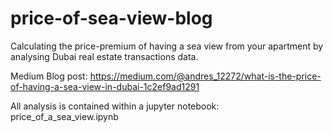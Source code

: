 # price-of-sea-view-blog
Calculating the price-premium of having a sea view from your apartment by analysing Dubai real estate transactions data.

Medium Blog post: https://medium.com/@andres_12272/what-is-the-price-of-having-a-sea-view-in-dubai-1c2ef9ad1291

All analysis is contained within a jupyter notebook: price_of_a_sea_view.ipynb
